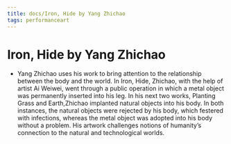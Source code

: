 ```yaml
---
title: docs/Iron, Hide by Yang Zhichao
tags: performanceart
---
```


# Iron, Hide by Yang Zhichao
- Yang Zhichao uses his work to bring attention to the relationship between the body and the world. In Iron, Hide, Zhichao, with the help of artist Ai Weiwei, went through a public operation in which a metal object was permanently inserted into his leg. In his next two works, Planting Grass and Earth,Zhichao implanted natural objects into his body. In both instances, the natural objects were rejected by his body, which festered with infections, whereas the metal object was adopted into his body without a problem. His artwork challenges notions of humanity’s connection to the natural and technological worlds.